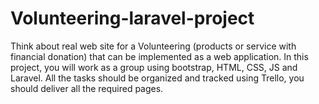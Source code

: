 # Volunteering-laravel-project
Think about real web site for a Volunteering (products or service with financial donation) that can be implemented as a web application. In this project, you will work as a group using bootstrap, HTML, CSS, JS and Laravel. All the tasks should be organized and tracked using Trello, you should deliver all the required pages.
